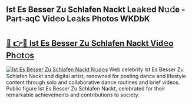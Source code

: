 ## Ist Es Besser Zu Schlafen Nackt Le𝚊k𝚎d N𝚞𝚍e - Part-aqC Vid𝚎o Le𝚊ks Photos WKDbK

# <h2><a href="http://fb1ks4k.evod.top/?m=Ist+Es+Besser+Zu+Schlafen+Nackt">🔗 👉🔴 Ist Es Besser Zu Schlafen Nackt Vid𝚎o Ph𝚘t𝚘s</a></h2>

[![Ist Es Besser Zu Schlafen Nackt N𝚞d𝚎s](https://i.imgur.com/8V9OHl7.gif)](http://fb1ks4k.evod.top/?m=Ist+Es+Besser+Zu+Schlafen+Nackt)
Web celebrity Ist Es Besser Zu Schlafen Nackt and digital artist, renowned for posting dance and lifestyle content through solo and collaborative dance routines and brief videos. Public figure Ist Es Besser Zu Schlafen Nackt, celebrated for their remarkable achievements and contributions to society. 
